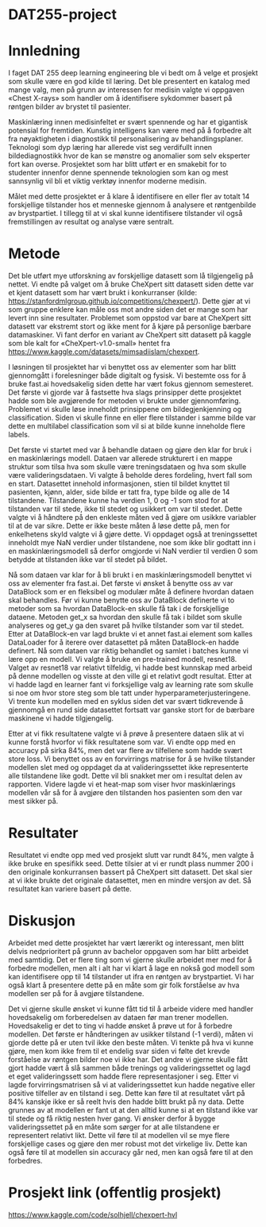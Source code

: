 # DAT255-project

# Innledning 
I faget DAT 255 deep learning engineering ble vi bedt om å velge et prosjekt som skulle være en god kilde til læring. Det ble presentert en katalog med mange valg, men på grunn av interessen for medisin valgte vi oppgaven «Chest X-rays» som handler om å identifisere sykdommer basert på røntgen bilder av brystet til pasienter.

Maskinlæring innen medisinfeltet er svært spennende og har et gigantisk potensial for fremtiden. Kunstig intelligens kan være med på å forbedre alt fra nøyaktigheten i diagnostikk til personalisering av behandlingsplaner. Teknologi som dyp læring har allerede vist seg verdifullt innen bildediagnostikk hvor de kan se mønstre og anomalier som selv eksperter fort kan overse. Prosjektet som har blitt utført er en smakebit for to studenter innenfor denne spennende teknologien som kan og mest sannsynlig vil bli et viktig verktøy innenfor moderne medisin.

Målet med dette prosjektet er å klare å identifisere en eller fler av totalt 14 forskjellige tilstander hos et menneske gjennom å analysere et røntgenbilde av brystpartiet. I tillegg til at vi skal kunne identifisere tilstander vil også fremstillingen av resultat og analyse være sentralt. 

# Metode
Det ble utført mye utforskning av forskjellige datasett som lå tilgjengelig på nettet. Vi endte på valget om å bruke CheXpert sitt datasett siden dette var et kjent datasett som har vært brukt i konkurranser (kilde: https://stanfordmlgroup.github.io/competitions/chexpert/).  Dette gjør at vi som gruppe enklere kan måle oss mot andre siden det er mange som har levert inn sine resultater. Problemet som oppstod var bare at CheXpert sitt datasett var ekstremt stort og ikke ment for å kjøre på personlige bærbare datamaskiner. Vi fant derfor en variant av CheXpert sitt datasett på kaggle som ble kalt for «CheXpert-v1.0-small» hentet fra https://www.kaggle.com/datasets/mimsadiislam/chexpert.

I løsningen til prosjektet har vi benyttet oss av elementer som har blitt gjennomgått i forelesninger både digitalt og fysisk. Vi bestemte oss for å bruke fast.ai hovedsakelig siden dette har vært fokus gjennom semesteret. Det første vi gjorde var å fastsette hva slags prinsipper dette prosjektet hadde som ble avgjørende for metoden vi brukte under gjennomføring. Problemet vi skulle løse inneholdt prinsippene om bildegjenkjenning og classification. Siden vi skulle finne en eller flere tilstander i samme bilde var dette en multilabel classification som vil si at bilde kunne inneholde flere labels. 

Det første vi startet med var å behandle dataen og gjøre den klar for bruk i en maskinlærings modell. Dataen var allerede strukturert i en mappe struktur som tilsa hva som skulle være treningsdataen og hva som skulle være valideringsdataen. Vi valgte å beholde deres fordeling, hvert fall som en start. Datasettet innehold informasjonen, stien til bildet knyttet til pasienten, kjønn, alder, side bilde er tatt fra, type bilde og alle de 14 tilstandene. Tilstandene kunne ha verdien 1, 0 og -1 som stod for at tilstanden var til stede, ikke til stedet og usikkert om var til stedet. Dette valgte vi å håndtere på den enkleste måten ved å gjøre om usikkre variabler til at de var sikre. Dette er ikke beste måten å løse dette på, men for enkelhetens skyld valgte vi å gjøre dette. Vi oppdaget også at treningssettet inneholdt mye NaN verdier under tilstandene, noe som ikke blir godtatt inn i en maskinlæringsmodell så derfor omgjorde vi NaN verdier til verdien 0 som betydde at tilstanden ikke var til stedet på bildet.

Nå som dataen var klar for å bli brukt i en maskinlæringsmodell benyttet vi oss av elementer fra fast.ai. Det første vi ønsket å benytte oss av var DataBlock som er en fleksibel og modulær måte å definere hvordan dataen skal behandles. Før vi kunne benytte oss av DataBlock definerte vi to metoder som sa hvordan DataBlock-en skulle få tak i de forskjellige dataene. Metoden get_x sa hvordan den skulle få tak i bildet som skulle analyseres og get_y ga den svaret på hvilke tilstander som var til stedet. Etter at DataBlock-en var lagd brukte vi et annet fast.ai element som kalles DataLoader for å iterere over datasettet på måten DataBlock-en hadde definert. Nå som dataen var riktig behandlet og samlet i batches kunne vi lære opp en modell. Vi valgte å bruke en pre-trained modell, resnet18. Valget av resnet18 var relativt tilfeldig, vi hadde best kunnskap med arbeid på denne modellen og visste at den ville gi et relativt godt resultat. Etter at vi hadde lagd en learner fant vi forksjellige valg av learning rate som skulle si noe om hvor store steg som ble tatt under hyperparameterjusteringene. Vi trente kun modellen med en syklus siden det var svært tidkrevende å gjennomgå en rund side datasettet fortsatt var ganske stort for de bærbare maskinene vi hadde tilgjengelig. 

Etter at vi fikk resultatene valgte vi å prøve å presentere dataen slik at vi kunne forstå hvorfor vi fikk resultatene som var. Vi endte opp med en accuracy på sirka 84%, men det var flere av tilfellene som hadde svært store loss. Vi benyttet oss av en forvirrings matrise for å se hvilke tilstander modellen slet med og oppdaget da at valideringssettet ikke representerte alle tilstandene like godt. Dette vil bli snakket mer om i resultat delen av rapporten. Videre lagde vi et heat-map som viser hvor maskinlærings modellen vår så for å avgjøre den tilstanden hos pasienten som den var mest sikker på. 

# Resultater

Resultatet vi endte opp med ved prosjekt slutt var rundt 84%, men valgte å ikke bruke en spesifikk seed. Dette tilsier at vi er rundt plass nummer 200 i den originale konkurransen bassert på CheXpert sitt datasett. Det skal sier at vi ikke brukte det originale datasettet, men en mindre versjon av det. Så resultatet kan variere basert på dette.

# Diskusjon

Arbeidet med dette prosjektet har vært lærerikt og interessant, men blitt delvis nedprioritert på grunn av bachelor oppgaven som har blitt arbeidet med samtidig. Det er flere ting som vi gjerne skulle arbeidet mer med for å forbedre modellen, men alt i alt har vi klart å lage en nokså god modell som kan identifisere opp til 14 tilstander ut ifra en røntgen av brystpartiet. Vi har også klart å presentere dette på en måte som gir folk forståelse av hva modellen ser på for å avgjøre tilstandene.

Det vi gjerne skulle ønsket vi kunne fått tid til å arbeide videre med handler hovedsakelig om forberedelsen av dataen før man trener modellen. Hovedsakelig er det to ting vi hadde ønsket å prøve ut for å forbedre modellen. Det første er håndteringen av usikker tilstand (-1 verdi), måten vi gjorde dette på er uten tvil ikke den beste måten. Vi tenkte på hva vi kunne gjøre, men kom ikke frem til et endelig svar siden vi følte det krevde forståelse av røntgen bilder noe vi ikke har. Det andre vi gjerne skulle fått gjort hadde vært å slå sammen både trenings og valideringssettet og lagd et eget valideringssett som hadde flere representasjoner i seg. Etter vi lagde forvirringsmatrisen så vi at valideringssettet kun hadde negative eller positive tilfeller av en tilstand i seg. Dette kan føre til at resultatet vårt på 84% kanskje ikke er så reelt hvis den hadde blitt brukt på ny data. Dette grunnes av at modellen er fant ut at den alltid kunne si at en tilstand ikke var til stede og få riktig nesten hver gang. Vi ønsker derfor å bygge valideringssettet på en måte som sørger for at alle tilstandene er representert relativt likt. Dette vil føre til at modellen vil se mye flere forskjellige cases og gjøre den mer robust mot det virkelige liv. Dette kan også føre til at modellen sin accuracy går ned, men kan også føre til at den forbedres.

# Prosjekt link (offentlig prosjekt)

https://www.kaggle.com/code/solhjell/chexpert-hvl
